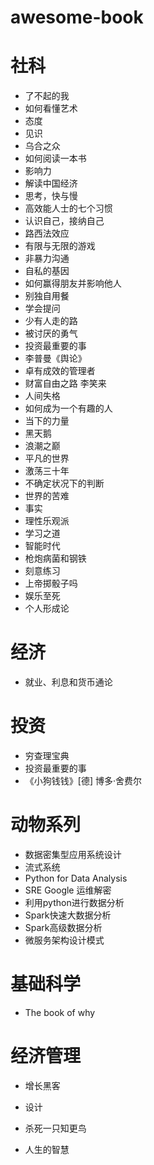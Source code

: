 # awesome-book

# 社科
* 了不起的我
* 如何看懂艺术
* 态度
* 见识
* 乌合之众
* 如何阅读一本书
* 影响力
* 解读中国经济
* 思考，快与慢
* 高效能人士的七个习惯
* 认识自己，接纳自己
* 路西法效应
* 有限与无限的游戏
* 非暴力沟通
* 自私的基因
* 如何赢得朋友并影响他人
* 别独自用餐
* 学会提问
* 少有人走的路
* 被讨厌的勇气
* 投资最重要的事
* 李普曼《舆论》
* 卓有成效的管理者
* 财富自由之路 李笑来
* 人间失格
* 如何成为一个有趣的人
* 当下的力量
* 黑天鹅
* 浪潮之巅
* 平凡的世界
* 激荡三十年
* 不确定状况下的判断
* 世界的苦难
* 事实
* 理性乐观派
* 学习之道
* 智能时代
* 枪炮病菌和钢铁
* 刻意练习
* 上帝掷骰子吗
* 娱乐至死
* 个人形成论

# 经济
* 就业、利息和货币通论

# 投资
* 穷查理宝典
* 投资最重要的事
* 《小狗钱钱》[德] 博多·舍费尔

# 动物系列
* 数据密集型应用系统设计
* 流式系统
* Python for Data Analysis
* SRE Google 运维解密
* 利用python进行数据分析
* Spark快速大数据分析
* Spark高级数据分析
* 微服务架构设计模式

# 基础科学
* The book of why

# 经济管理
* 增长黑客
* 设计

* 杀死一只知更鸟
* 人生的智慧
